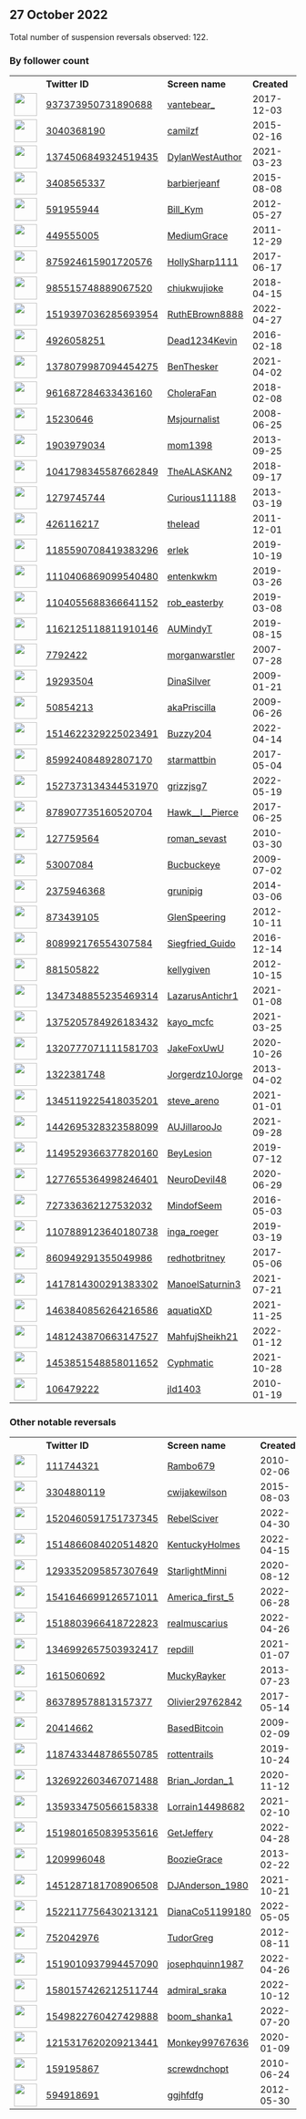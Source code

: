 
## 27 October 2022
Total number of suspension reversals observed: 122.

### By follower count
<table><tr><th></th><th align="left">Twitter ID</th><th align="left">Screen name</th>
<th align="left">Created</th><th align="left">Status</th><th align="left">Suspended</th><th align="left">Followers</th>
<tr><td><a href="https://pbs.twimg.com/profile_images/1673416527847243777/nFYJ9Mm-_normal.jpg"><img src="https://pbs.twimg.com/profile_images/1673416527847243777/nFYJ9Mm-_normal.jpg" width="40px" height="40px" align="center"/></a></td><td><a href="https://twitter.com/intent/user?user_id=937373950731890688">937373950731890688</a></td><td><a href="https://twitter.com/vantebear_">vantebear_</a></td><td>2017-12-03</td><td align="center"></td><td></td><td>93349</td></tr>
<tr><td><a href="https://pbs.twimg.com/profile_images/1078109276462374912/RspHdmdr_normal.jpg"><img src="https://pbs.twimg.com/profile_images/1078109276462374912/RspHdmdr_normal.jpg" width="40px" height="40px" align="center"/></a></td><td><a href="https://twitter.com/intent/user?user_id=3040368190">3040368190</a></td><td><a href="https://twitter.com/camilzf">camilzf</a></td><td>2015-02-16</td><td align="center"></td><td></td><td>23580</td></tr>
<tr><td><a href="https://pbs.twimg.com/profile_images/1515486853704601608/WWpOwS9B_normal.png"><img src="https://pbs.twimg.com/profile_images/1515486853704601608/WWpOwS9B_normal.png" width="40px" height="40px" align="center"/></a></td><td><a href="https://twitter.com/intent/user?user_id=1374506849324519435">1374506849324519435</a></td><td><a href="https://twitter.com/DylanWestAuthor">DylanWestAuthor</a></td><td>2021-03-23</td><td align="center"></td><td>2022-10-23</td><td>13046</td></tr>
<tr><td><a href="https://pbs.twimg.com/profile_images/1436315299347898369/3OG3_51u_normal.jpg"><img src="https://pbs.twimg.com/profile_images/1436315299347898369/3OG3_51u_normal.jpg" width="40px" height="40px" align="center"/></a></td><td><a href="https://twitter.com/intent/user?user_id=3408565337">3408565337</a></td><td><a href="https://twitter.com/barbierjeanf">barbierjeanf</a></td><td>2015-08-08</td><td align="center"></td><td>2022-10-22</td><td>12657</td></tr>
<tr><td><a href="https://pbs.twimg.com/profile_images/1678410842696458245/3nbosrek_normal.jpg"><img src="https://pbs.twimg.com/profile_images/1678410842696458245/3nbosrek_normal.jpg" width="40px" height="40px" align="center"/></a></td><td><a href="https://twitter.com/intent/user?user_id=591955944">591955944</a></td><td><a href="https://twitter.com/Bill_Kym">Bill_Kym</a></td><td>2012-05-27</td><td align="center"></td><td>2022-07-30</td><td>11942</td></tr>
<tr><td><a href="https://pbs.twimg.com/profile_images/1591533036885057536/GE4YR31n_normal.jpg"><img src="https://pbs.twimg.com/profile_images/1591533036885057536/GE4YR31n_normal.jpg" width="40px" height="40px" align="center"/></a></td><td><a href="https://twitter.com/intent/user?user_id=449555005">449555005</a></td><td><a href="https://twitter.com/MediumGrace">MediumGrace</a></td><td>2011-12-29</td><td align="center"></td><td></td><td>9295</td></tr>
<tr><td><a href="https://pbs.twimg.com/profile_images/1645956845100584966/laOTHQmP_normal.jpg"><img src="https://pbs.twimg.com/profile_images/1645956845100584966/laOTHQmP_normal.jpg" width="40px" height="40px" align="center"/></a></td><td><a href="https://twitter.com/intent/user?user_id=875924615901720576">875924615901720576</a></td><td><a href="https://twitter.com/HollySharp1111">HollySharp1111</a></td><td>2017-06-17</td><td align="center"></td><td></td><td>8635</td></tr>
<tr><td><a href="https://pbs.twimg.com/profile_images/1542077042589564928/DFTzktLT_normal.jpg"><img src="https://pbs.twimg.com/profile_images/1542077042589564928/DFTzktLT_normal.jpg" width="40px" height="40px" align="center"/></a></td><td><a href="https://twitter.com/intent/user?user_id=985515748889067520">985515748889067520</a></td><td><a href="https://twitter.com/chiukwujioke">chiukwujioke</a></td><td>2018-04-15</td><td align="center"></td><td></td><td>7936</td></tr>
<tr><td><a href="https://pbs.twimg.com/profile_images/1593660460297080840/mr7gj8AY_normal.jpg"><img src="https://pbs.twimg.com/profile_images/1593660460297080840/mr7gj8AY_normal.jpg" width="40px" height="40px" align="center"/></a></td><td><a href="https://twitter.com/intent/user?user_id=1519397036285693954">1519397036285693954</a></td><td><a href="https://twitter.com/RuthEBrown8888">RuthEBrown8888</a></td><td>2022-04-27</td><td align="center"></td><td>2022-10-20</td><td>6770</td></tr>
<tr><td><a href="https://pbs.twimg.com/profile_images/725095947915694080/9dVEFxI1_normal.jpg"><img src="https://pbs.twimg.com/profile_images/725095947915694080/9dVEFxI1_normal.jpg" width="40px" height="40px" align="center"/></a></td><td><a href="https://twitter.com/intent/user?user_id=4926058251">4926058251</a></td><td><a href="https://twitter.com/Dead1234Kevin">Dead1234Kevin</a></td><td>2016-02-18</td><td align="center"></td><td></td><td>4264</td></tr>
<tr><td><a href="https://pbs.twimg.com/profile_images/1507463969119907848/ieR9pOhy_normal.jpg"><img src="https://pbs.twimg.com/profile_images/1507463969119907848/ieR9pOhy_normal.jpg" width="40px" height="40px" align="center"/></a></td><td><a href="https://twitter.com/intent/user?user_id=1378079987094454275">1378079987094454275</a></td><td><a href="https://twitter.com/BenThesker">BenThesker</a></td><td>2021-04-02</td><td align="center">🚫</td><td>2022-10-09</td><td>4062</td></tr>
<tr><td><a href="https://pbs.twimg.com/profile_images/1169665552006176768/8PAuYyx__normal.jpg"><img src="https://pbs.twimg.com/profile_images/1169665552006176768/8PAuYyx__normal.jpg" width="40px" height="40px" align="center"/></a></td><td><a href="https://twitter.com/intent/user?user_id=961687284633436160">961687284633436160</a></td><td><a href="https://twitter.com/CholeraFan">CholeraFan</a></td><td>2018-02-08</td><td align="center"></td><td></td><td>3618</td></tr>
<tr><td><a href="https://pbs.twimg.com/profile_images/1551584735134113795/Ir0p0a5S_normal.jpg"><img src="https://pbs.twimg.com/profile_images/1551584735134113795/Ir0p0a5S_normal.jpg" width="40px" height="40px" align="center"/></a></td><td><a href="https://twitter.com/intent/user?user_id=15230646">15230646</a></td><td><a href="https://twitter.com/Msjournalist">Msjournalist</a></td><td>2008-06-25</td><td align="center"></td><td>2022-10-26</td><td>3562</td></tr>
<tr><td><a href="https://pbs.twimg.com/profile_images/960936076645945344/tD1DIysV_normal.jpg"><img src="https://pbs.twimg.com/profile_images/960936076645945344/tD1DIysV_normal.jpg" width="40px" height="40px" align="center"/></a></td><td><a href="https://twitter.com/intent/user?user_id=1903979034">1903979034</a></td><td><a href="https://twitter.com/mom1398">mom1398</a></td><td>2013-09-25</td><td align="center"></td><td>2022-05-15</td><td>3546</td></tr>
<tr><td><a href="https://pbs.twimg.com/profile_images/1111834300243238913/eU07KZPA_normal.jpg"><img src="https://pbs.twimg.com/profile_images/1111834300243238913/eU07KZPA_normal.jpg" width="40px" height="40px" align="center"/></a></td><td><a href="https://twitter.com/intent/user?user_id=1041798345587662849">1041798345587662849</a></td><td><a href="https://twitter.com/TheALASKAN2">TheALASKAN2</a></td><td>2018-09-17</td><td align="center"></td><td>2022-09-28</td><td>3304</td></tr>
<tr><td><a href="https://pbs.twimg.com/profile_images/1544022674200043521/X3zF1lHZ_normal.jpg"><img src="https://pbs.twimg.com/profile_images/1544022674200043521/X3zF1lHZ_normal.jpg" width="40px" height="40px" align="center"/></a></td><td><a href="https://twitter.com/intent/user?user_id=1279745744">1279745744</a></td><td><a href="https://twitter.com/Curious111188">Curious111188</a></td><td>2013-03-19</td><td align="center"></td><td>2022-09-06</td><td>2984</td></tr>
<tr><td><a href="https://pbs.twimg.com/profile_images/1672355129469566978/aEm6axFM_normal.jpg"><img src="https://pbs.twimg.com/profile_images/1672355129469566978/aEm6axFM_normal.jpg" width="40px" height="40px" align="center"/></a></td><td><a href="https://twitter.com/intent/user?user_id=426116217">426116217</a></td><td><a href="https://twitter.com/theIead">theIead</a></td><td>2011-12-01</td><td align="center"></td><td></td><td>2741</td></tr>
<tr><td><a href="https://pbs.twimg.com/profile_images/1585565941114576896/S-iJwYfy_normal.jpg"><img src="https://pbs.twimg.com/profile_images/1585565941114576896/S-iJwYfy_normal.jpg" width="40px" height="40px" align="center"/></a></td><td><a href="https://twitter.com/intent/user?user_id=1185590708419383296">1185590708419383296</a></td><td><a href="https://twitter.com/erlek">erlek</a></td><td>2019-10-19</td><td align="center">🔒</td><td>2022-10-20</td><td>2686</td></tr>
<tr><td><a href="https://pbs.twimg.com/profile_images/1130482470074249216/WGdAZqyP_normal.png"><img src="https://pbs.twimg.com/profile_images/1130482470074249216/WGdAZqyP_normal.png" width="40px" height="40px" align="center"/></a></td><td><a href="https://twitter.com/intent/user?user_id=1110406869099540480">1110406869099540480</a></td><td><a href="https://twitter.com/entenkwkm">entenkwkm</a></td><td>2019-03-26</td><td align="center"></td><td>2022-10-26</td><td>2660</td></tr>
<tr><td><a href="https://pbs.twimg.com/profile_images/1104056345685307393/z7gLd6P9_normal.jpg"><img src="https://pbs.twimg.com/profile_images/1104056345685307393/z7gLd6P9_normal.jpg" width="40px" height="40px" align="center"/></a></td><td><a href="https://twitter.com/intent/user?user_id=1104055688366641152">1104055688366641152</a></td><td><a href="https://twitter.com/rob_easterby">rob_easterby</a></td><td>2019-03-08</td><td align="center"></td><td>2022-02-13</td><td>2574</td></tr>
<tr><td><a href="https://pbs.twimg.com/profile_images/1636378175818330114/wofc7HPn_normal.jpg"><img src="https://pbs.twimg.com/profile_images/1636378175818330114/wofc7HPn_normal.jpg" width="40px" height="40px" align="center"/></a></td><td><a href="https://twitter.com/intent/user?user_id=1162125118811910146">1162125118811910146</a></td><td><a href="https://twitter.com/AUMindyT">AUMindyT</a></td><td>2019-08-15</td><td align="center"></td><td></td><td>2083</td></tr>
<tr><td><a href="https://pbs.twimg.com/profile_images/459314345298493440/wJ7-0s5t_normal.jpeg"><img src="https://pbs.twimg.com/profile_images/459314345298493440/wJ7-0s5t_normal.jpeg" width="40px" height="40px" align="center"/></a></td><td><a href="https://twitter.com/intent/user?user_id=7792422">7792422</a></td><td><a href="https://twitter.com/morganwarstler">morganwarstler</a></td><td>2007-07-28</td><td align="center"></td><td></td><td>1871</td></tr>
<tr><td><a href="https://pbs.twimg.com/profile_images/3644881475/cad9fcaae376e672ef57480302a1ce13_normal.jpeg"><img src="https://pbs.twimg.com/profile_images/3644881475/cad9fcaae376e672ef57480302a1ce13_normal.jpeg" width="40px" height="40px" align="center"/></a></td><td><a href="https://twitter.com/intent/user?user_id=19293504">19293504</a></td><td><a href="https://twitter.com/DinaSilver">DinaSilver</a></td><td>2009-01-21</td><td align="center"></td><td></td><td>1857</td></tr>
<tr><td><a href="https://pbs.twimg.com/profile_images/681643508667707393/zlf1EMY-_normal.jpg"><img src="https://pbs.twimg.com/profile_images/681643508667707393/zlf1EMY-_normal.jpg" width="40px" height="40px" align="center"/></a></td><td><a href="https://twitter.com/intent/user?user_id=50854213">50854213</a></td><td><a href="https://twitter.com/akaPriscilla">akaPriscilla</a></td><td>2009-06-26</td><td align="center"></td><td></td><td>1471</td></tr>
<tr><td><a href="https://pbs.twimg.com/profile_images/1585450878617546754/TtrO7U2j_normal.jpg"><img src="https://pbs.twimg.com/profile_images/1585450878617546754/TtrO7U2j_normal.jpg" width="40px" height="40px" align="center"/></a></td><td><a href="https://twitter.com/intent/user?user_id=1514622329225023491">1514622329225023491</a></td><td><a href="https://twitter.com/Buzzy204">Buzzy204</a></td><td>2022-04-14</td><td align="center"></td><td>2022-10-20</td><td>1441</td></tr>
<tr><td><a href="https://pbs.twimg.com/profile_images/1679148597768753153/7XHyOULv_normal.png"><img src="https://pbs.twimg.com/profile_images/1679148597768753153/7XHyOULv_normal.png" width="40px" height="40px" align="center"/></a></td><td><a href="https://twitter.com/intent/user?user_id=859924084892807170">859924084892807170</a></td><td><a href="https://twitter.com/starmattbin">starmattbin</a></td><td>2017-05-04</td><td align="center"></td><td></td><td>1432</td></tr>
<tr><td><a href="https://abs.twimg.com/sticky/default_profile_images/default_profile_normal.png"><img src="https://abs.twimg.com/sticky/default_profile_images/default_profile_normal.png" width="40px" height="40px" align="center"/></a></td><td><a href="https://twitter.com/intent/user?user_id=1527373134344531970">1527373134344531970</a></td><td><a href="https://twitter.com/grizzjsg7">grizzjsg7</a></td><td>2022-05-19</td><td align="center">🚫</td><td>2022-10-20</td><td>1410</td></tr>
<tr><td><a href="https://pbs.twimg.com/profile_images/1395224321488994304/f07yWMQG_normal.jpg"><img src="https://pbs.twimg.com/profile_images/1395224321488994304/f07yWMQG_normal.jpg" width="40px" height="40px" align="center"/></a></td><td><a href="https://twitter.com/intent/user?user_id=878907735160520704">878907735160520704</a></td><td><a href="https://twitter.com/Hawk__I__Pierce">Hawk__I__Pierce</a></td><td>2017-06-25</td><td align="center"></td><td>2022-10-23</td><td>1400</td></tr>
<tr><td><a href="https://pbs.twimg.com/profile_images/1131892765510516738/QS6Nlw0k_normal.png"><img src="https://pbs.twimg.com/profile_images/1131892765510516738/QS6Nlw0k_normal.png" width="40px" height="40px" align="center"/></a></td><td><a href="https://twitter.com/intent/user?user_id=127759564">127759564</a></td><td><a href="https://twitter.com/roman_sevast">roman_sevast</a></td><td>2010-03-30</td><td align="center"></td><td>2022-07-30</td><td>1394</td></tr>
<tr><td><a href="https://pbs.twimg.com/profile_images/979756553703247873/uX204lQn_normal.jpg"><img src="https://pbs.twimg.com/profile_images/979756553703247873/uX204lQn_normal.jpg" width="40px" height="40px" align="center"/></a></td><td><a href="https://twitter.com/intent/user?user_id=53007084">53007084</a></td><td><a href="https://twitter.com/Bucbuckeye">Bucbuckeye</a></td><td>2009-07-02</td><td align="center">🚫</td><td></td><td>1310</td></tr>
<tr><td><a href="https://pbs.twimg.com/profile_images/1365424481825656838/xxqoA6er_normal.jpg"><img src="https://pbs.twimg.com/profile_images/1365424481825656838/xxqoA6er_normal.jpg" width="40px" height="40px" align="center"/></a></td><td><a href="https://twitter.com/intent/user?user_id=2375946368">2375946368</a></td><td><a href="https://twitter.com/grunipig">grunipig</a></td><td>2014-03-06</td><td align="center">👋</td><td>2022-10-11</td><td>1252</td></tr>
<tr><td><a href="https://pbs.twimg.com/profile_images/747283874825150464/Bb3R8G4M_normal.jpg"><img src="https://pbs.twimg.com/profile_images/747283874825150464/Bb3R8G4M_normal.jpg" width="40px" height="40px" align="center"/></a></td><td><a href="https://twitter.com/intent/user?user_id=873439105">873439105</a></td><td><a href="https://twitter.com/GlenSpeering">GlenSpeering</a></td><td>2012-10-11</td><td align="center">🔒</td><td>2022-10-19</td><td>1202</td></tr>
<tr><td><a href="https://pbs.twimg.com/profile_images/979443020088119297/vRmxCHSG_normal.jpg"><img src="https://pbs.twimg.com/profile_images/979443020088119297/vRmxCHSG_normal.jpg" width="40px" height="40px" align="center"/></a></td><td><a href="https://twitter.com/intent/user?user_id=808992176554307584">808992176554307584</a></td><td><a href="https://twitter.com/Siegfried_Guido">Siegfried_Guido</a></td><td>2016-12-14</td><td align="center"></td><td></td><td>1118</td></tr>
<tr><td><a href="https://pbs.twimg.com/profile_images/1632374168804024323/T5LjxIPB_normal.jpg"><img src="https://pbs.twimg.com/profile_images/1632374168804024323/T5LjxIPB_normal.jpg" width="40px" height="40px" align="center"/></a></td><td><a href="https://twitter.com/intent/user?user_id=881505822">881505822</a></td><td><a href="https://twitter.com/kellygiven">kellygiven</a></td><td>2012-10-15</td><td align="center"></td><td></td><td>1050</td></tr>
<tr><td><a href="https://pbs.twimg.com/profile_images/1626989908853137409/xNBFAavm_normal.jpg"><img src="https://pbs.twimg.com/profile_images/1626989908853137409/xNBFAavm_normal.jpg" width="40px" height="40px" align="center"/></a></td><td><a href="https://twitter.com/intent/user?user_id=1347348855235469314">1347348855235469314</a></td><td><a href="https://twitter.com/LazarusAntichr1">LazarusAntichr1</a></td><td>2021-01-08</td><td align="center"></td><td>2022-03-31</td><td>1036</td></tr>
<tr><td><a href="https://pbs.twimg.com/profile_images/1674858405314322436/HP-SebnV_normal.jpg"><img src="https://pbs.twimg.com/profile_images/1674858405314322436/HP-SebnV_normal.jpg" width="40px" height="40px" align="center"/></a></td><td><a href="https://twitter.com/intent/user?user_id=1375205784926183432">1375205784926183432</a></td><td><a href="https://twitter.com/kayo_mcfc">kayo_mcfc</a></td><td>2021-03-25</td><td align="center"></td><td>2022-10-24</td><td>998</td></tr>
<tr><td><a href="https://pbs.twimg.com/profile_images/1660566207253082112/lUYRw5YE_normal.jpg"><img src="https://pbs.twimg.com/profile_images/1660566207253082112/lUYRw5YE_normal.jpg" width="40px" height="40px" align="center"/></a></td><td><a href="https://twitter.com/intent/user?user_id=1320777071111581703">1320777071111581703</a></td><td><a href="https://twitter.com/JakeFoxUwU">JakeFoxUwU</a></td><td>2020-10-26</td><td align="center"></td><td>2022-10-18</td><td>823</td></tr>
<tr><td><a href="https://pbs.twimg.com/profile_images/1668719210300686341/nOIfMnHv_normal.jpg"><img src="https://pbs.twimg.com/profile_images/1668719210300686341/nOIfMnHv_normal.jpg" width="40px" height="40px" align="center"/></a></td><td><a href="https://twitter.com/intent/user?user_id=1322381748">1322381748</a></td><td><a href="https://twitter.com/Jorgerdz10Jorge">Jorgerdz10Jorge</a></td><td>2013-04-02</td><td align="center"></td><td></td><td>762</td></tr>
<tr><td><a href="https://pbs.twimg.com/profile_images/1601241694200102914/O-GfaZVW_normal.jpg"><img src="https://pbs.twimg.com/profile_images/1601241694200102914/O-GfaZVW_normal.jpg" width="40px" height="40px" align="center"/></a></td><td><a href="https://twitter.com/intent/user?user_id=1345119225418035201">1345119225418035201</a></td><td><a href="https://twitter.com/steve_areno">steve_areno</a></td><td>2021-01-01</td><td align="center"></td><td></td><td>745</td></tr>
<tr><td><a href="https://pbs.twimg.com/profile_images/1443717954584072199/cFaVWbDo_normal.jpg"><img src="https://pbs.twimg.com/profile_images/1443717954584072199/cFaVWbDo_normal.jpg" width="40px" height="40px" align="center"/></a></td><td><a href="https://twitter.com/intent/user?user_id=1442695328323588099">1442695328323588099</a></td><td><a href="https://twitter.com/AUJillarooJo">AUJillarooJo</a></td><td>2021-09-28</td><td align="center"></td><td>2022-10-20</td><td>690</td></tr>
<tr><td><a href="https://pbs.twimg.com/profile_images/1622412976400769025/chTFIhjF_normal.jpg"><img src="https://pbs.twimg.com/profile_images/1622412976400769025/chTFIhjF_normal.jpg" width="40px" height="40px" align="center"/></a></td><td><a href="https://twitter.com/intent/user?user_id=1149529366377820160">1149529366377820160</a></td><td><a href="https://twitter.com/BeyLesion">BeyLesion</a></td><td>2019-07-12</td><td align="center"></td><td></td><td>667</td></tr>
<tr><td><a href="https://pbs.twimg.com/profile_images/1576260683112521728/tFSkvQYy_normal.jpg"><img src="https://pbs.twimg.com/profile_images/1576260683112521728/tFSkvQYy_normal.jpg" width="40px" height="40px" align="center"/></a></td><td><a href="https://twitter.com/intent/user?user_id=1277655364998246401">1277655364998246401</a></td><td><a href="https://twitter.com/NeuroDevil48">NeuroDevil48</a></td><td>2020-06-29</td><td align="center">🚫</td><td>2022-10-20</td><td>624</td></tr>
<tr><td><a href="https://pbs.twimg.com/profile_images/1598401088134283267/t7RSxs8n_normal.jpg"><img src="https://pbs.twimg.com/profile_images/1598401088134283267/t7RSxs8n_normal.jpg" width="40px" height="40px" align="center"/></a></td><td><a href="https://twitter.com/intent/user?user_id=727336362127532032">727336362127532032</a></td><td><a href="https://twitter.com/MindofSeem">MindofSeem</a></td><td>2016-05-03</td><td align="center"></td><td></td><td>590</td></tr>
<tr><td><a href="https://pbs.twimg.com/profile_images/1534492344526962688/yNQaIQsy_normal.jpg"><img src="https://pbs.twimg.com/profile_images/1534492344526962688/yNQaIQsy_normal.jpg" width="40px" height="40px" align="center"/></a></td><td><a href="https://twitter.com/intent/user?user_id=1107889123640180738">1107889123640180738</a></td><td><a href="https://twitter.com/inga_roeger">inga_roeger</a></td><td>2019-03-19</td><td align="center"></td><td>2022-10-12</td><td>558</td></tr>
<tr><td><a href="https://pbs.twimg.com/profile_images/1656536070345859074/1FZKSRnH_normal.jpg"><img src="https://pbs.twimg.com/profile_images/1656536070345859074/1FZKSRnH_normal.jpg" width="40px" height="40px" align="center"/></a></td><td><a href="https://twitter.com/intent/user?user_id=860949291355049986">860949291355049986</a></td><td><a href="https://twitter.com/redhotbritney">redhotbritney</a></td><td>2017-05-06</td><td align="center"></td><td></td><td>557</td></tr>
<tr><td><a href="https://pbs.twimg.com/profile_images/1417862066539581455/xAEKssU5_normal.jpg"><img src="https://pbs.twimg.com/profile_images/1417862066539581455/xAEKssU5_normal.jpg" width="40px" height="40px" align="center"/></a></td><td><a href="https://twitter.com/intent/user?user_id=1417814300291383302">1417814300291383302</a></td><td><a href="https://twitter.com/ManoelSaturnin3">ManoelSaturnin3</a></td><td>2021-07-21</td><td align="center"></td><td>2022-09-10</td><td>537</td></tr>
<tr><td><a href="https://pbs.twimg.com/profile_images/1568374449648578561/oaQL3s-x_normal.jpg"><img src="https://pbs.twimg.com/profile_images/1568374449648578561/oaQL3s-x_normal.jpg" width="40px" height="40px" align="center"/></a></td><td><a href="https://twitter.com/intent/user?user_id=1463840856264216586">1463840856264216586</a></td><td><a href="https://twitter.com/aquatiqXD">aquatiqXD</a></td><td>2021-11-25</td><td align="center"></td><td>2022-10-05</td><td>505</td></tr>
<tr><td><a href="https://pbs.twimg.com/profile_images/1481244421983436802/m5-_VWrZ_normal.jpg"><img src="https://pbs.twimg.com/profile_images/1481244421983436802/m5-_VWrZ_normal.jpg" width="40px" height="40px" align="center"/></a></td><td><a href="https://twitter.com/intent/user?user_id=1481243870663147527">1481243870663147527</a></td><td><a href="https://twitter.com/MahfujSheikh21">MahfujSheikh21</a></td><td>2022-01-12</td><td align="center"></td><td>2022-10-20</td><td>501</td></tr>
<tr><td><a href="https://pbs.twimg.com/profile_images/1660042438721826816/nqi5goAa_normal.jpg"><img src="https://pbs.twimg.com/profile_images/1660042438721826816/nqi5goAa_normal.jpg" width="40px" height="40px" align="center"/></a></td><td><a href="https://twitter.com/intent/user?user_id=1453851548858011652">1453851548858011652</a></td><td><a href="https://twitter.com/Cyphmatic">Cyphmatic</a></td><td>2021-10-28</td><td align="center"></td><td>2022-10-13</td><td>483</td></tr>
<tr><td><a href="https://pbs.twimg.com/profile_images/423141829908127744/t9Lt9CJW_normal.jpeg"><img src="https://pbs.twimg.com/profile_images/423141829908127744/t9Lt9CJW_normal.jpeg" width="40px" height="40px" align="center"/></a></td><td><a href="https://twitter.com/intent/user?user_id=106479222">106479222</a></td><td><a href="https://twitter.com/jld1403">jld1403</a></td><td>2010-01-19</td><td align="center">🔒</td><td>2022-10-01</td><td>461</td></tr>
</table>

### Other notable reversals
<table><tr><th></th><th align="left">Twitter ID</th><th align="left">Screen name</th>
<th align="left">Created</th><th align="left">Status</th><th align="left">Suspended</th><th align="left">Followers</th>
<tr><td><a href="https://pbs.twimg.com/profile_images/1404683971124875266/MpDboP0I_normal.jpg"><img src="https://pbs.twimg.com/profile_images/1404683971124875266/MpDboP0I_normal.jpg" width="40px" height="40px" align="center"/></a></td><td><a href="https://twitter.com/intent/user?user_id=111744321">111744321</a></td><td><a href="https://twitter.com/Rambo679">Rambo679</a></td><td>2010-02-06</td><td align="center"></td><td>2022-10-25</td><td>115</td></tr>
<tr><td><a href="https://pbs.twimg.com/profile_images/1660797759354462209/Ztp00NzG_normal.jpg"><img src="https://pbs.twimg.com/profile_images/1660797759354462209/Ztp00NzG_normal.jpg" width="40px" height="40px" align="center"/></a></td><td><a href="https://twitter.com/intent/user?user_id=3304880119">3304880119</a></td><td><a href="https://twitter.com/cwijakewilson">cwijakewilson</a></td><td>2015-08-03</td><td align="center"></td><td>2022-09-24</td><td>59</td></tr>
<tr><td><a href="https://pbs.twimg.com/profile_images/1520462168679927809/NUSxcVGJ_normal.jpg"><img src="https://pbs.twimg.com/profile_images/1520462168679927809/NUSxcVGJ_normal.jpg" width="40px" height="40px" align="center"/></a></td><td><a href="https://twitter.com/intent/user?user_id=1520460591751737345">1520460591751737345</a></td><td><a href="https://twitter.com/RebelSciver">RebelSciver</a></td><td>2022-04-30</td><td align="center"></td><td>2022-10-19</td><td>349</td></tr>
<tr><td><a href="https://pbs.twimg.com/profile_images/1519102344129957890/CePqskMs_normal.jpg"><img src="https://pbs.twimg.com/profile_images/1519102344129957890/CePqskMs_normal.jpg" width="40px" height="40px" align="center"/></a></td><td><a href="https://twitter.com/intent/user?user_id=1514866084020514820">1514866084020514820</a></td><td><a href="https://twitter.com/KentuckyHolmes">KentuckyHolmes</a></td><td>2022-04-15</td><td align="center"></td><td>2022-10-19</td><td>121</td></tr>
<tr><td><a href="https://pbs.twimg.com/profile_images/1407445385178583040/t3bH-17W_normal.jpg"><img src="https://pbs.twimg.com/profile_images/1407445385178583040/t3bH-17W_normal.jpg" width="40px" height="40px" align="center"/></a></td><td><a href="https://twitter.com/intent/user?user_id=1293352095857307649">1293352095857307649</a></td><td><a href="https://twitter.com/StarlightMinni">StarlightMinni</a></td><td>2020-08-12</td><td align="center"></td><td>2022-10-25</td><td>323</td></tr>
<tr><td><a href="https://pbs.twimg.com/profile_images/1541973059074199552/2sCSiMG6_normal.jpg"><img src="https://pbs.twimg.com/profile_images/1541973059074199552/2sCSiMG6_normal.jpg" width="40px" height="40px" align="center"/></a></td><td><a href="https://twitter.com/intent/user?user_id=1541646699126571011">1541646699126571011</a></td><td><a href="https://twitter.com/America_first_5">America_first_5</a></td><td>2022-06-28</td><td align="center">👋</td><td>2022-10-09</td><td>29</td></tr>
<tr><td><a href="https://pbs.twimg.com/profile_images/1518804211034640385/CqEI88fE_normal.jpg"><img src="https://pbs.twimg.com/profile_images/1518804211034640385/CqEI88fE_normal.jpg" width="40px" height="40px" align="center"/></a></td><td><a href="https://twitter.com/intent/user?user_id=1518803966418722823">1518803966418722823</a></td><td><a href="https://twitter.com/realmuscarius">realmuscarius</a></td><td>2022-04-26</td><td align="center">🚫</td><td>2022-07-05</td><td>170</td></tr>
<tr><td><a href="https://pbs.twimg.com/profile_images/1608570540192571395/Zxu9IuG0_normal.jpg"><img src="https://pbs.twimg.com/profile_images/1608570540192571395/Zxu9IuG0_normal.jpg" width="40px" height="40px" align="center"/></a></td><td><a href="https://twitter.com/intent/user?user_id=1346992657503932417">1346992657503932417</a></td><td><a href="https://twitter.com/repdill">repdill</a></td><td>2021-01-07</td><td align="center"></td><td>2022-10-20</td><td>294</td></tr>
<tr><td><a href="https://pbs.twimg.com/profile_images/794553473685749760/1A_yG4Pi_normal.jpg"><img src="https://pbs.twimg.com/profile_images/794553473685749760/1A_yG4Pi_normal.jpg" width="40px" height="40px" align="center"/></a></td><td><a href="https://twitter.com/intent/user?user_id=1615060692">1615060692</a></td><td><a href="https://twitter.com/MuckyRayker">MuckyRayker</a></td><td>2013-07-23</td><td align="center"></td><td></td><td>97</td></tr>
<tr><td><a href="https://pbs.twimg.com/profile_images/1209155007825797120/wRVmUZLu_normal.jpg"><img src="https://pbs.twimg.com/profile_images/1209155007825797120/wRVmUZLu_normal.jpg" width="40px" height="40px" align="center"/></a></td><td><a href="https://twitter.com/intent/user?user_id=863789578813157377">863789578813157377</a></td><td><a href="https://twitter.com/Olivier29762842">Olivier29762842</a></td><td>2017-05-14</td><td align="center"></td><td></td><td>393</td></tr>
<tr><td><a href="https://pbs.twimg.com/profile_images/1403528358030311426/BFDXMwaG_normal.jpg"><img src="https://pbs.twimg.com/profile_images/1403528358030311426/BFDXMwaG_normal.jpg" width="40px" height="40px" align="center"/></a></td><td><a href="https://twitter.com/intent/user?user_id=20414662">20414662</a></td><td><a href="https://twitter.com/BasedBitcoin">BasedBitcoin</a></td><td>2009-02-09</td><td align="center"></td><td>2022-08-19</td><td>291</td></tr>
<tr><td><a href="https://pbs.twimg.com/profile_images/1667832151214006272/5yHhymNM_normal.jpg"><img src="https://pbs.twimg.com/profile_images/1667832151214006272/5yHhymNM_normal.jpg" width="40px" height="40px" align="center"/></a></td><td><a href="https://twitter.com/intent/user?user_id=1187433448786550785">1187433448786550785</a></td><td><a href="https://twitter.com/rottentrails">rottentrails</a></td><td>2019-10-24</td><td align="center"></td><td>2022-05-01</td><td>73</td></tr>
<tr><td><a href="https://pbs.twimg.com/profile_images/1661710106117931009/uSsyTCi5_normal.jpg"><img src="https://pbs.twimg.com/profile_images/1661710106117931009/uSsyTCi5_normal.jpg" width="40px" height="40px" align="center"/></a></td><td><a href="https://twitter.com/intent/user?user_id=1326922603467071488">1326922603467071488</a></td><td><a href="https://twitter.com/Brian_Jordan_1">Brian_Jordan_1</a></td><td>2020-11-12</td><td align="center"></td><td>2022-10-20</td><td>177</td></tr>
<tr><td><a href="https://abs.twimg.com/sticky/default_profile_images/default_profile_normal.png"><img src="https://abs.twimg.com/sticky/default_profile_images/default_profile_normal.png" width="40px" height="40px" align="center"/></a></td><td><a href="https://twitter.com/intent/user?user_id=1359334750566158338">1359334750566158338</a></td><td><a href="https://twitter.com/Lorrain14498682">Lorrain14498682</a></td><td>2021-02-10</td><td align="center"></td><td>2022-10-20</td><td>55</td></tr>
<tr><td><a href="https://pbs.twimg.com/profile_images/1521287189392510976/rkPUSv3N_normal.jpg"><img src="https://pbs.twimg.com/profile_images/1521287189392510976/rkPUSv3N_normal.jpg" width="40px" height="40px" align="center"/></a></td><td><a href="https://twitter.com/intent/user?user_id=1519801650839535616">1519801650839535616</a></td><td><a href="https://twitter.com/GetJeffery">GetJeffery</a></td><td>2022-04-28</td><td align="center"></td><td>2022-10-19</td><td>271</td></tr>
<tr><td><a href="https://pbs.twimg.com/profile_images/1134520118879367168/CSM2TY47_normal.jpg"><img src="https://pbs.twimg.com/profile_images/1134520118879367168/CSM2TY47_normal.jpg" width="40px" height="40px" align="center"/></a></td><td><a href="https://twitter.com/intent/user?user_id=1209996048">1209996048</a></td><td><a href="https://twitter.com/BoozieGrace">BoozieGrace</a></td><td>2013-02-22</td><td align="center"></td><td>2022-08-23</td><td>68</td></tr>
<tr><td><a href="https://pbs.twimg.com/profile_images/1597235453014458370/K2RbGG7y_normal.jpg"><img src="https://pbs.twimg.com/profile_images/1597235453014458370/K2RbGG7y_normal.jpg" width="40px" height="40px" align="center"/></a></td><td><a href="https://twitter.com/intent/user?user_id=1451287181708906508">1451287181708906508</a></td><td><a href="https://twitter.com/DJAnderson_1980">DJAnderson_1980</a></td><td>2021-10-21</td><td align="center">👋</td><td>2022-10-20</td><td>92</td></tr>
<tr><td><a href="https://pbs.twimg.com/profile_images/1522117832741429249/7GiNH4G4_normal.jpg"><img src="https://pbs.twimg.com/profile_images/1522117832741429249/7GiNH4G4_normal.jpg" width="40px" height="40px" align="center"/></a></td><td><a href="https://twitter.com/intent/user?user_id=1522117756430213121">1522117756430213121</a></td><td><a href="https://twitter.com/DianaCo51199180">DianaCo51199180</a></td><td>2022-05-05</td><td align="center">👋</td><td>2022-06-06</td><td>9</td></tr>
<tr><td><a href="https://pbs.twimg.com/profile_images/1649267220470693890/HX4M7QEG_normal.jpg"><img src="https://pbs.twimg.com/profile_images/1649267220470693890/HX4M7QEG_normal.jpg" width="40px" height="40px" align="center"/></a></td><td><a href="https://twitter.com/intent/user?user_id=752042976">752042976</a></td><td><a href="https://twitter.com/TudorGreg">TudorGreg</a></td><td>2012-08-11</td><td align="center"></td><td>2022-08-30</td><td>148</td></tr>
<tr><td><a href="https://pbs.twimg.com/profile_images/1519011408750460928/Fk2FJq-y_normal.jpg"><img src="https://pbs.twimg.com/profile_images/1519011408750460928/Fk2FJq-y_normal.jpg" width="40px" height="40px" align="center"/></a></td><td><a href="https://twitter.com/intent/user?user_id=1519010937994457090">1519010937994457090</a></td><td><a href="https://twitter.com/josephquinn1987">josephquinn1987</a></td><td>2022-04-26</td><td align="center">🔒</td><td>2022-10-20</td><td>4</td></tr>
<tr><td><a href="https://pbs.twimg.com/profile_images/1580160873041170433/eC67VxPq_normal.jpg"><img src="https://pbs.twimg.com/profile_images/1580160873041170433/eC67VxPq_normal.jpg" width="40px" height="40px" align="center"/></a></td><td><a href="https://twitter.com/intent/user?user_id=1580157426212511744">1580157426212511744</a></td><td><a href="https://twitter.com/admiral_sraka">admiral_sraka</a></td><td>2022-10-12</td><td align="center"></td><td>2022-10-24</td><td>59</td></tr>
<tr><td><a href="https://pbs.twimg.com/profile_images/1549824891335098368/qUs-ZTYV_normal.jpg"><img src="https://pbs.twimg.com/profile_images/1549824891335098368/qUs-ZTYV_normal.jpg" width="40px" height="40px" align="center"/></a></td><td><a href="https://twitter.com/intent/user?user_id=1549822760427429888">1549822760427429888</a></td><td><a href="https://twitter.com/boom_shanka1">boom_shanka1</a></td><td>2022-07-20</td><td align="center">🚫</td><td>2022-10-23</td><td>80</td></tr>
<tr><td><a href="https://pbs.twimg.com/profile_images/1215317774693736451/L0l1n7UM_normal.jpg"><img src="https://pbs.twimg.com/profile_images/1215317774693736451/L0l1n7UM_normal.jpg" width="40px" height="40px" align="center"/></a></td><td><a href="https://twitter.com/intent/user?user_id=1215317620209213441">1215317620209213441</a></td><td><a href="https://twitter.com/Monkey99767636">Monkey99767636</a></td><td>2020-01-09</td><td align="center"></td><td></td><td>95</td></tr>
<tr><td><a href="https://pbs.twimg.com/profile_images/729495859423907842/6qXzMxMV_normal.jpg"><img src="https://pbs.twimg.com/profile_images/729495859423907842/6qXzMxMV_normal.jpg" width="40px" height="40px" align="center"/></a></td><td><a href="https://twitter.com/intent/user?user_id=159195867">159195867</a></td><td><a href="https://twitter.com/screwdnchopt">screwdnchopt</a></td><td>2010-06-24</td><td align="center">👋</td><td></td><td>203</td></tr>
<tr><td><a href="https://pbs.twimg.com/profile_images/1565522893064249344/con5OLZP_normal.png"><img src="https://pbs.twimg.com/profile_images/1565522893064249344/con5OLZP_normal.png" width="40px" height="40px" align="center"/></a></td><td><a href="https://twitter.com/intent/user?user_id=594918691">594918691</a></td><td><a href="https://twitter.com/ggjhfdfg">ggjhfdfg</a></td><td>2012-05-30</td><td align="center">🚫</td><td>2022-09-21</td><td>17</td></tr>
</table>
